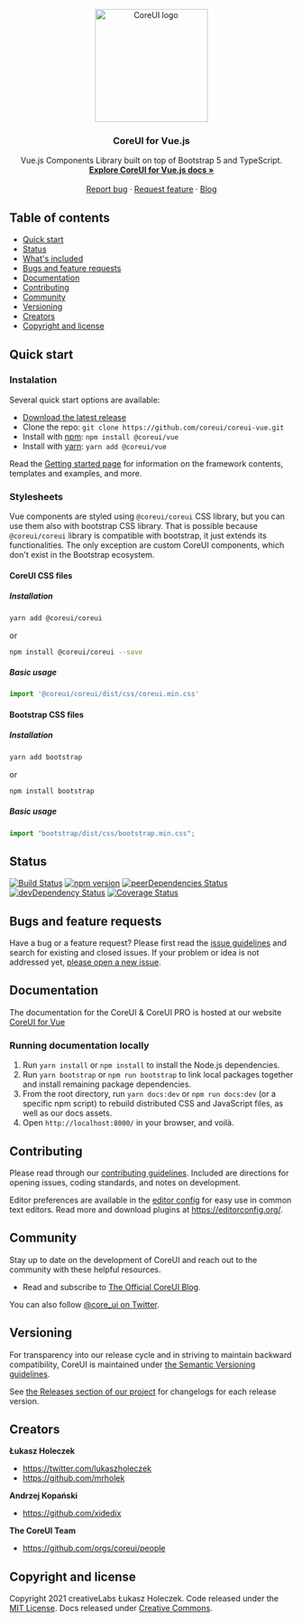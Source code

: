 <p align="center">
  <a href="https://coreui.io/">
    <img
      src="https://coreui.io/images/brand/coreui-signet.svg"
      alt="CoreUI logo"
      width="200"
    />
  </a>
</p>

<h3 align="center">CoreUI for Vue.js</h3>

<p align="center">
  Vue.js Components Library built on top of Bootstrap 5 and TypeScript.
  <br>
  <a href="https://coreui.io/vue/docs/getting-started/introduction"><strong>Explore CoreUI for Vue.js docs »</strong></a>
  <br>
  <br>
  <a href="https://github.com/coreui/coreui-vue/issues/new?template=bug_report.md">Report bug</a>
  ·
  <a href="https://github.com/coreui/coreui-vue/issues/new?template=feature_request.md">Request feature</a>
  ·
  <a href="https://blog.coreui.io/">Blog</a>
</p>


## Table of contents

- [Quick start](#quick-start)
- [Status](#status)
- [What's included](#whats-included)
- [Bugs and feature requests](#bugs-and-feature-requests)
- [Documentation](#documentation)
- [Contributing](#contributing)
- [Community](#community)
- [Versioning](#versioning)
- [Creators](#creators)
- [Copyright and license](#copyright-and-license)

## Quick start

### Instalation

Several quick start options are available:

- [Download the latest release](https://github.com/coreui/coreui-vue/archive/v4.1.1.zip)
- Clone the repo: `git clone https://github.com/coreui/coreui-vue.git`
- Install with [npm](https://www.npmjs.com/): `npm install @coreui/vue`
- Install with [yarn](https://yarnpkg.com/): `yarn add @coreui/vue`

Read the [Getting started page](https://coreui.io/vue/docs/getting-started/introduction/) for information on the framework contents, templates and examples, and more.

### Stylesheets

Vue components are styled using `@coreui/coreui` CSS library, but you can use them also with bootstrap CSS library. That is possible because `@coreui/coreui` library is compatible with bootstrap, it just extends its functionalities. The only exception are custom CoreUI components, which don't exist in the Bootstrap ecosystem.

#### CoreUI CSS files

##### Installation

```bash
yarn add @coreui/coreui
```

or

```bash
npm install @coreui/coreui --save
```

##### Basic usage

```js
import '@coreui/coreui/dist/css/coreui.min.css'
```

#### Bootstrap CSS files

##### Installation

```bash
yarn add bootstrap
```

or

```bash
npm install bootstrap
```

##### Basic usage

```js
import "bootstrap/dist/css/bootstrap.min.css";
```

## Status

[![Build Status](https://github.com/coreui/coreui-vue/workflows/JS%20Tests/badge.svg?branch=main)](https://github.com/coreui/coreui-vue/actions?query=workflow%3AJS+Tests+branch%3Amain)
[![npm version](https://img.shields.io/npm/v/@coreui/vue)](https://www.npmjs.com/package/@coreui/vue)
[![peerDependencies Status](https://img.shields.io/david/peer/coreui/coreui)](https://david-dm.org/coreui/coreui?type=peer)
[![devDependency Status](https://img.shields.io/david/dev/coreui/coreui)](https://david-dm.org/coreui/coreui?type=dev)
[![Coverage Status](https://img.shields.io/coveralls/github/coreui/coreui-vue/v4)](https://coveralls.io/github/coreui/coreui-vue?branch=v4)

## Bugs and feature requests

Have a bug or a feature request? Please first read the [issue guidelines](https://github.com/coreui/coreui-vue/blob/main/.github/CONTRIBUTING.md#using-the-issue-tracker) and search for existing and closed issues. If your problem or idea is not addressed yet, [please open a new issue](https://github.com/coreui/coreui-vue/issues/new).

## Documentation

The documentation for the CoreUI & CoreUI PRO is hosted at our website [CoreUI for Vue](https://coreui.io/vue/docs/getting-started/introduction)

### Running documentation locally

1. Run `yarn install` or `npm install` to install the Node.js dependencies.
2. Run `yarn bootstrap` or `npm run bootstrap` to link local packages together and install remaining package dependencies.
3. From the root directory, run `yarn docs:dev` or `npm run docs:dev` (or a specific npm script) to rebuild distributed CSS and JavaScript files, as well as our docs assets.
4. Open `http://localhost:8000/` in your browser, and voilà.

## Contributing

Please read through our [contributing guidelines](https://github.com/coreui/coreui-vue/blob/main/.github/CONTRIBUTING.md). Included are directions for opening issues, coding standards, and notes on development.

Editor preferences are available in the [editor config](https://github.com/coreui/coreui-vue/blob/main/.editorconfig) for easy use in common text editors. Read more and download plugins at <https://editorconfig.org/>.

## Community

Stay up to date on the development of CoreUI and reach out to the community with these helpful resources.

- Read and subscribe to [The Official CoreUI Blog](https://blog.coreui.io/).

You can also follow [@core_ui on Twitter](https://twitter.com/core_ui).

## Versioning

For transparency into our release cycle and in striving to maintain backward compatibility, CoreUI is maintained under [the Semantic Versioning guidelines](http://semver.org/).

See [the Releases section of our project](https://github.com/coreui/coreui-vue/releases) for changelogs for each release version.

## Creators

**Łukasz Holeczek**

- <https://twitter.com/lukaszholeczek>
- <https://github.com/mrholek>

**Andrzej Kopański**

- <https://github.com/xidedix>

**The CoreUI Team**

- <https://github.com/orgs/coreui/people>

## Copyright and license

Copyright 2021 creativeLabs Łukasz Holeczek. Code released under the [MIT License](https://github.com/coreui/coreui-vue/blob/main/LICENSE). Docs released under [Creative Commons](https://creativecommons.org/licenses/by/3.0/).
